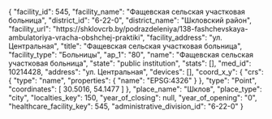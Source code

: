 {
    "facility_id": 545,
    "facility_name": "Фащевская сельская участковая больница",
    "district_id": "6-22-0",
    "district_name": "Шкловский район",
    "facility_url": "https:\/\/shklovcrb.by\/podrazdeleniya\/138-fashchevskaya-ambulatoriya-vracha-obshchej-praktiki",
    "facility_address": "ул. Центральная",
    "title": "Фащевская сельская участковая больница",
    "facility_type": "Больницы",
    "ap_1": "80",
    "name": "Фащевская сельская участковая больница",
    "state": "public institution",
    "stats": [],
    "med_id": 10214428,
    "address": "ул. Центральная",
    "devices": [],
    "coord_x_y": {
        "crs": {
            "type": "name",
            "properties": {
                "name": "EPSG:4326"
            }
        },
        "type": "Point",
        "coordinates": [
            30.5016,
            54.1477
        ]
    },
    "place_name": "Шклов",
    "place_type": "city",
    "localties_key": 150,
    "year_of_closing": null,
    "year_of_opening": "0",
    "healthcare_facility_key": 545,
    "administrative_division_id": "6-22-0"
}